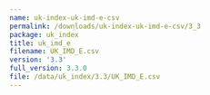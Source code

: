 ```yaml
---
name: uk-index-uk-imd-e-csv
permalink: /downloads/uk-index-uk-imd-e-csv/3_3
package: uk_index
title: uk_imd_e
filename: UK_IMD_E.csv
version: '3.3'
full_version: 3.3.0
file: /data/uk_index/3.3/UK_IMD_E.csv
---
```

